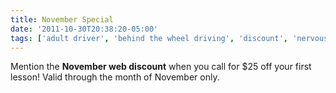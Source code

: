 ```yaml
---
title: November Special
date: '2011-10-30T20:38:20-05:00'
tags: ['adult driver', 'behind the wheel driving', 'discount', 'nervous adult', 'nervous adult behind the wheel training', 'november', 'special discounts']
---
```

Mention the <strong>November web discount</strong> when you call for $25 off your first lesson! Valid through the month of November only.